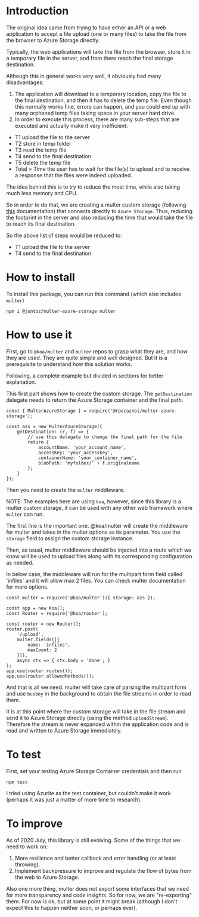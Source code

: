 # Introduction
The original idea came from trying to have either an API or a web application to accept a file upload (one or many files) to take the file from the browser to Azure Storage directly.

Typically, the web applications will take the file from the browser, store it in a temporary file in the server, and from there reach the final storage destination.

Although this in general works very well, it obviously had many disadvantages:
1. The application will download to a temporary location, copy the file to the final destination, and then it has to delete the temp file. Even though this normally works fine, errors can happen, and you could end up with many orphaned temp files taking space in your server hard drive.
2.  In order to execute this process, there are many sub-steps that are executed and actually make it very inefficient:
- T1 upload the file to the server
- T2 store in temp folder
- T3 read the temp file
- T4 send to the final destination
- T5 delete the temp file
- Total = Time the user has to wait for the file(s) to upload and to receive a response that the files were indeed uploaded.

The idea behind this is to try to reduce the most time, while also taking much less memory and CPU.

So in order to do that, we are creating a multer custom storage (following [this](https://github.com/expressjs/multer/blob/master/StorageEngine.md) documentation) that connects directly to `Azure Storage`. Thus, reducing the footprint in the server and also reducing the time that would take the file to reach its final destination.

So the above list of steps would be reduced to:
- T1 upload the file to the server
- T4 send to the final destination

# How to install
To install this package, you can run this command (which also includes `multer`)
```
npm i @juntoz/multer-azure-storage multer
```

# How to use it
First, go to `@koa/multer` and `multer` repos to grasp what they are, and how they are used. They are quite simple and well designed. But it is a prerequisite to understand how this solution works.

Following, a complete example but divided in sections for better explanation.

This first part shows how to create the custom storage. The `getDestination` delegate needs to return the Azure Storage container and the final path.
```
const { MulterAzureStorage } = require('@rpocaznoi/multer-azure-storage');

const azs = new MulterAzureStorage({
    getDestination: (r, f) => {
        // use this delegate to change the final path for the file
        return {
            accountName: 'your_account_name',
            accessKey: 'your_accesskey',
            containerName: 'your_container_name',
            blobPath: 'myfolder/' + f.originalname
        };
    }
});
```
Then you need to create the `multer` middleware.

NOTE: The examples here are using `koa`, however, since this library is a multer custom storage, it can be used with any other web framework where `multer` can run.

The first line is the important one. @koa/multer will create the middleware for multer and takes in the multer options as its parameter. You use the `storage` field to assign the custom storage instance.

Then, as usual, multer middleware should be injected into a route which we know will be used to upload files along with its corresponding configuration as needed.

In below case, the middleware will run for the multipart form field called 'infiles' and it will allow max 2 files. You can check multer documentation for more options.

```
const multer = require('@koa/multer')({ storage: azs });

const app = new Koa();
const Router = require('@koa/router');

const router = new Router();
router.post(
    '/upload',
    multer.fields([{
        name: 'infiles',
        maxCount: 2
    }]),
    async ctx => { ctx.body = 'done'; }
);
app.use(router.routes());
app.use(router.allowedMethods());
```

And that is all we need. multer will take care of parsing the multipart form and use `busboy` in the background to obtain the file streams in order to read them.

It is at this point where the custom storage will take in the file stream and send it to Azure Storage directly (using the method `uploadStream`). Therefore the stream is never expanded within the application code and is read and written to Azure Storage immediately.

# To test
First, set your testing Azure Storage Container credentials and then run

```
npm test
```

I tried using Azurite as the test container, but couldn't make it work (perhaps it was just a matter of more time to research).

# To improve
As of 2020 July, this library is still evolving. Some of the things that we need to work on:

1. More resilience and better callback and error handling (or at least throwing).
2. Implement backpressure to improve and regulate the flow of bytes from the web to Azure Storage.

Also one more thing, multer does not export some interfaces that we need for more transparency and code insights. So for now, we are "re-exporting" them. For now is ok, but at some point it might break (although I don't expect this to happen neither soon, or perhaps ever).